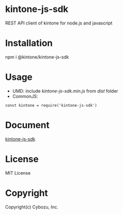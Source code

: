 # kintone-js-sdk
REST API client of kintone for node.js and javascript 

# Installation
npm i @kintone/kintone-js-sdk

# Usage
* UMD: include <i>kintone-js-sdk.min.js</i> from <i>dist</i> folder <br/>
* CommonJS: <br/>
```
const kintone = require('kintone-js-sdk')
```

# Document
[kintone-js-sdk](https://kintone.github.io/kintone-js-sdk)

# License
MIT License

# Copyright
Copyright(c) Cybozu, Inc.
